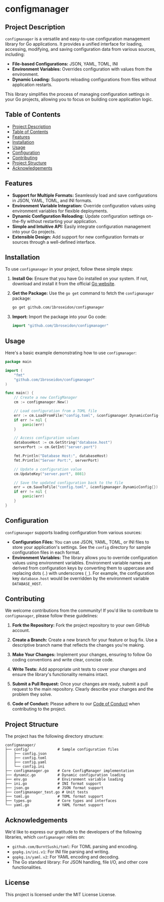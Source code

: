 # configmanager

## Project Description

`configmanager` is a versatile and easy-to-use configuration management library for Go applications. It provides a unified interface for loading, accessing, modifying, and saving configuration data from various sources, including:

- **File-based Configurations:** JSON, YAML, TOML, INI
- **Environment Variables:** Overrides configuration with values from the environment.
- **Dynamic Loading:** Supports reloading configurations from files without application restarts.

This library simplifies the process of managing configuration settings in your Go projects, allowing you to focus on building core application logic.

## Table of Contents

- [Project Description](#project-description)
- [Table of Contents](#table-of-contents)
- [Features](#features)
- [Installation](#installation)
- [Usage](#usage)
- [Configuration](#configuration)
- [Contributing](#contributing)
- [Project Structure](#project-structure)
- [Acknowledgements](#acknowledgements)

## Features

- **Support for Multiple Formats:** Seamlessly load and save configurations in JSON, YAML, TOML, and INI formats.
- **Environment Variable Integration:** Override configuration values using environment variables for flexible deployments.
- **Dynamic Configuration Reloading:** Update configuration settings on-the-fly without restarting your application.
- **Simple and Intuitive API:** Easily integrate configuration management into your Go projects.
- **Extensible Design:** Add support for new configuration formats or sources through a well-defined interface.

## Installation

To use `configmanager` in your project, follow these simple steps:

1. **Install Go:** Ensure that you have Go installed on your system. If not, download and install it from the official [Go website](https://golang.org/).

2. **Get the Package:** Use the `go get` command to fetch the `configmanager` package:

   ```bash
   go get github.com/1broseidon/configmanager
   ```

3. **Import:** Import the package into your Go code:

   ```go
   import "github.com/1broseidon/configmanager"
   ```

## Usage

Here's a basic example demonstrating how to use `configmanager`:

```go
package main

import (
	"fmt"
	"github.com/1broseidon/configmanager"
)

func main() {
	// Create a new ConfigManager
	cm := configmanager.New()

	// Load configuration from a TOML file
	err := cm.LoadFromFile("config.toml", &configmanager.DynamicConfig{})
	if err != nil {
		panic(err)
	}

	// Access configuration values
	databaseHost := cm.GetString("database.host")
	serverPort := cm.GetInt("server.port")

	fmt.Println("Database Host:", databaseHost)
	fmt.Println("Server Port:", serverPort)

	// Update a configuration value
	cm.UpdateKey("server.port", 8081)

	// Save the updated configuration back to the file
	err = cm.SaveToFile("config.toml", &configmanager.DynamicConfig{})
	if err != nil {
		panic(err)
	}
}
```

## Configuration

`configmanager` supports loading configuration from various sources:

- **Configuration Files:** You can use JSON, YAML, TOML, or INI files to store your application's settings. See the `config` directory for sample configuration files in each format.
- **Environment Variables:** The library allows you to override configuration values using environment variables. Environment variable names are derived from configuration keys by converting them to uppercase and replacing dots (`.`) with underscores (`_`). For example, the configuration key `database.host` would be overridden by the environment variable `DATABASE_HOST`.

## Contributing

We welcome contributions from the community! If you'd like to contribute to `configmanager`, please follow these guidelines:

1. **Fork the Repository:** Fork the project repository to your own GitHub account.

2. **Create a Branch:** Create a new branch for your feature or bug fix. Use a descriptive branch name that reflects the changes you're making.

3. **Make Your Changes:** Implement your changes, ensuring to follow Go coding conventions and write clear, concise code.

4. **Write Tests:** Add appropriate unit tests to cover your changes and ensure the library's functionality remains intact.

5. **Submit a Pull Request:** Once your changes are ready, submit a pull request to the main repository. Clearly describe your changes and the problem they solve.

6. **Code of Conduct:** Please adhere to our [Code of Conduct](CODE_OF_CONDUCT.md) when contributing to the project.

## Project Structure

The project has the following directory structure:

```
configmanager/
├── config/             # Sample configuration files
│   ├── config.json
│   ├── config.toml
│   ├── config.yaml
│   └── config.ini
├── configmanager.go    # Core ConfigManager implementation
├── dynamic.go          # Dynamic configuration loading
├── env.go              # Environment variable loading
├── ini.go              # INI format support
├── json.go             # JSON format support
├── configmanager_test.go # Unit tests
├── toml.go             # TOML format support
├── types.go            # Core types and interfaces
└── yaml.go             # YAML format support
```

## Acknowledgements

We'd like to express our gratitude to the developers of the following libraries, which `configmanager` relies on:

- `github.com/BurntSushi/toml`: For TOML parsing and encoding.
- `gopkg.in/ini.v1`: For INI file parsing and writing.
- `gopkg.in/yaml.v2`: For YAML encoding and decoding.
- The Go standard library: For JSON handling, file I/O, and other core functionalities.

## License

This project is licensed under the MIT License License.
